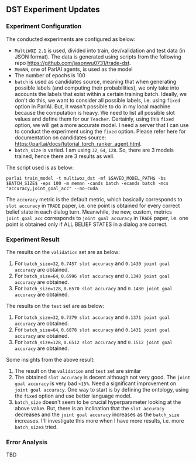 ## DST Experiment Updates

### Experiment Configuration

The conducted experiments are configured as below:

- `MultiWOZ 2.1` is used, divided into train, dev/validation and test data (in JSON format). The data is generated using scripts from the following repo https://github.com/jasonwu0731/trade-dst.
- `MemNN`, one of ParlAI agents, is used as the model
- The number of epochs is 100
- `batch` is used as candidates source, meaning that when generating possible labels (and computing their probabilities), we only take into accounts the labels that exist within a certain training batch. Ideally, we don't do this, we want to consider all possible labels, i.e. using `fixed` option in ParlAI. But, it wasn't possible to do in my local machine because the computation is heavy. We need to list all possible slot values and define them for our `Teacher`. Certainly, using this `fixed` option, we will get a more accurate model. I need a server that I can use to conduct the experiment using the `fixed` option. Please refer here for documentation on candidates source: https://parl.ai/docs/tutorial_torch_ranker_agent.html.
- `batch_size` is varied. I am using `32`, `64`, `128`. So, there are 3 models trained, hence there are 3 results as well.

The script used is as below:

```
parlai train_model -t multiwoz_dst -mf $SAVED_MODEL_PATH$ -bs $BATCH_SIZE$ -eps 100 -m memnn -cands batch -ecands batch -mcs "accuracy,joint_goal_acc" --no-cuda
```

The `accuracy` metric is the default metric, which basically corresponds to `slot accuracy` in `TRADE` paper, i.e. one point is obtained for every correct belief state in each dialog turn. Meanwhile, the new, custom, metrics `joint_goal_acc` corresponds to `joint goal accuracy` in `TRADE` paper, i.e. one point is obtained only if ALL BELIEF STATES in a dialog are correct.

### Experiment Result

The results on the `validation` set are as below:

1. For `batch_size=32`, `0.7457 slot accuracy` and `0.1430 joint goal accuracy` are obtained.
2. For `batch_size=64`, `0.6996 slot accuracy` and `0.1340 joint goal accuracy` are obtained.
3. For `batch_size=128`, `0.6570 slot accuracy` and `0.1480 joint goal accuracy` are obtained.

The results on the `test` set are as below:

1. For `batch_size=32`, `0.7379 slot accuracy` and `0.1371 joint goal accuracy` are obtained.
2. For `batch_size=64`, `0.6878 slot accuracy` and `0.1431 joint goal accuracy` are obtained.
3. For `batch_size=128`, `0.6512 slot accuracy` and `0.1512 joint goal accuracy` are obtained.

Some insights from the above result:

1. The result on the `validation` and `test` set are similar
2. The obtained `slot accuracy` is decent although not very good. The `joint goal accuracy` is very bad `<15%`. Need a significant improvement on `joint goal accuracy`. One way to start is by defining the ontology, using the `fixed` option and use better language model.
3. `batch_size` doesn't seem to be crucial hyperparameter looking at the above value. But, there is an inclination that the `slot accuracy` decreases and the `joint goal accuracy` increases as the `batch_size` increases. I'll investigate this more when I have more results, i.e. more `batch_size`s tried.

### Error Analysis

TBD
